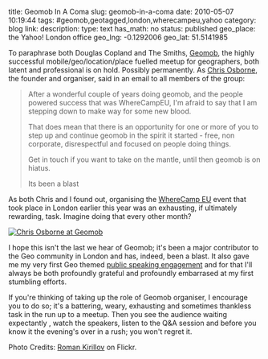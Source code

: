 title: Geomob In A Coma
slug: geomob-in-a-coma
date: 2010-05-07 10:19:44
tags: #geomob,geotagged,london,wherecampeu,yahoo
category: blog
link: 
description: 
type: text
has_math: no
status: published
geo_place: the Yahoo! London office
geo_lng: -0.1292006
geo_lat: 51.5141985

To paraphrase both Douglas Copland and The Smiths, [Geomob](https://gmdlondon.ning.com "https://gmdlondon.ning.com"), the highly successful mobile/geo/location/place fuelled meetup for geographers, both latent and professional is on hold. Possibly permanently. As [Chris Osborne](https://twitter.com/osbornec "https://twitter.com/osbornec"), the founder and organiser, said in an email to all members of the group:



> After a wonderful couple of years doing geomob, and the people powered success that was WhereCampEU, I'm afraid to say that I am stepping down to make way for some new blood.
> 
> That does mean that there is an opportunity for one or more of you to step up and continue geomob in the spirit it started - free, non corporate, disrespectful and focused on people doing things.
> 
> Get in touch if you want to take on the mantle, until then geomob is on hiatus.
> 
> Its been a blast


<!-- TEASER_END -->

As both Chris and I found out, organising the [WhereCamp EU](https://wherecamp.eu "https://wherecamp.eu") event that took place in London earlier this year was an exhausting, if ultimately rewarding, task. Imagine doing that every other month?

[![Chris Osborne at Geomob](https://farm4.static.flickr.com/3532/3237654976_22fc5accd5_d.jpg)](https://www.flickr.com/photos/sigizmund/3237654976/ "Chris Osborne at Geomob")

I hope this isn't the last we hear of Geomob; it's been a major contributor to the Geo community in London and has, indeed, been a blast. It also gave me my very first Geo themed [public speaking engagement](https://www.slideshare.net/vicchi/geomob-fire-eagle "https://www.slideshare.net/vicchi/geomob-fire-eagle") and for that I'll always be both profoundly grateful and profoundly embarrased at my first stumbling efforts.

If you're thinking of taking up the role of Geomob organiser, I encourage you to do so; it's a battering, weary, exhausting and sometimes thankless task in the run up to a meetup. Then you see the audience waiting expectantly , watch the speakers, listen to the Q&A session and before you know it the evening's over in a rush; you won't regret it.

Photo Credits: [Roman Kirillov](https://www.flickr.com/photos/sigizmund/3237654976/ "https://www.flickr.com/photos/sigizmund/3237654976/") on Flickr.


